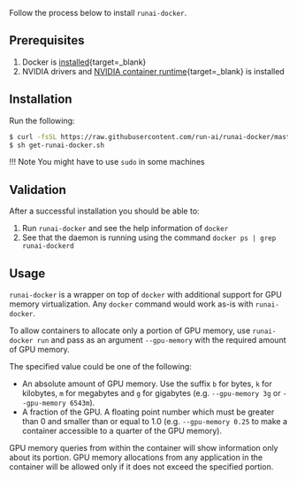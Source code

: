 Follow the process below to install `runai-docker`.


## Prerequisites
1. Docker is [installed](https://docs.docker.com/get-docker/){target=_blank}
2. NVIDIA drivers and [NVIDIA container runtime](https://github.com/NVIDIA/nvidia-container-runtime){target=_blank} is installed

## Installation

Run the following:

``` bash
$ curl -fsSL https://raw.githubusercontent.com/run-ai/runai-docker/master/get.sh -o get-runai-docker.sh
$ sh get-runai-docker.sh
```

!!! Note
    You might have to use `sudo` in some machines


## Validation

After a successful installation you should be able to:

1. Run `runai-docker` and see the help information of `docker`
2. See that the daemon is running using the command `docker ps | grep runai-dockerd`

## Usage

`runai-docker` is a wrapper on top of `docker` with additional support for GPU memory virtualization.
Any `docker` command would work as-is with `runai-docker`.

To allow containers to allocate only a portion of GPU memory, use `runai-docker run` and pass as an argument `--gpu-memory` with the required amount of GPU memory.

The specified value could be one of the following:

* An absolute amount of GPU memory. Use the suffix `b` for bytes, `k` for kilobytes, `m` for megabytes and `g` for gigabytes (e.g. `--gpu-memory 3g` or `--gpu-memory 6543m`).
* A fraction of the GPU. A floating point number which must be greater than 0 and smaller than or equal to 1.0 (e.g. `--gpu-memory 0.25` to make a container accessible to a quarter of the GPU memory).

GPU memory queries from within the container will show information only about its portion.
GPU memory allocations from any application in the container will be allowed only if it does not exceed the specified portion.
